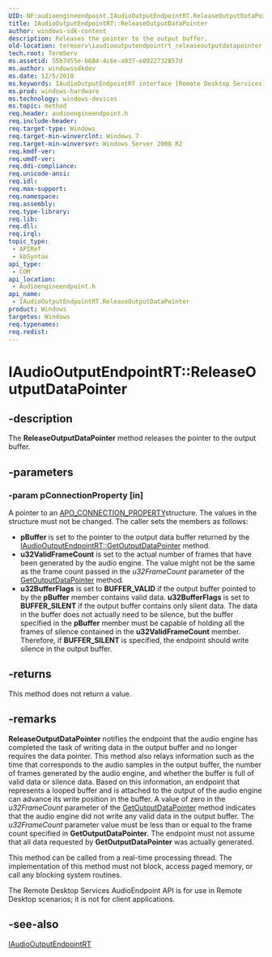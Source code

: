 ```yaml
---
UID: NF:audioengineendpoint.IAudioOutputEndpointRT.ReleaseOutputDataPointer
title: IAudioOutputEndpointRT::ReleaseOutputDataPointer
author: windows-sdk-content
description: Releases the pointer to the output buffer.
old-location: termserv\iaudiooutputendpointrt_releaseoutputdatapointer.htm
tech.root: TermServ
ms.assetid: 55b7d55e-b684-4c6e-a937-e8922732857d
ms.author: windowssdkdev
ms.date: 12/5/2018
ms.keywords: IAudioOutputEndpointRT interface [Remote Desktop Services],ReleaseOutputDataPointer method, IAudioOutputEndpointRT.ReleaseOutputDataPointer, IAudioOutputEndpointRT::ReleaseOutputDataPointer, ReleaseOutputDataPointer, ReleaseOutputDataPointer method [Remote Desktop Services], ReleaseOutputDataPointer method [Remote Desktop Services],IAudioOutputEndpointRT interface, audioengineendpoint/IAudioOutputEndpointRT::ReleaseOutputDataPointer, termserv.iaudiooutputendpointrt_releaseoutputdatapointer
ms.prod: windows-hardware
ms.technology: windows-devices
ms.topic: method
req.header: audioengineendpoint.h
req.include-header: 
req.target-type: Windows
req.target-min-winverclnt: Windows 7
req.target-min-winversvr: Windows Server 2008 R2
req.kmdf-ver: 
req.umdf-ver: 
req.ddi-compliance: 
req.unicode-ansi: 
req.idl: 
req.max-support: 
req.namespace: 
req.assembly: 
req.type-library: 
req.lib: 
req.dll: 
req.irql: 
topic_type:
 - APIRef
 - kbSyntax
api_type:
 - COM
api_location:
 - Audioengineendpoint.h
api_name:
 - IAudioOutputEndpointRT.ReleaseOutputDataPointer
product: Windows
targetos: Windows
req.typenames: 
req.redist: 
---
```


# IAudioOutputEndpointRT::ReleaseOutputDataPointer


## -description


The <b>ReleaseOutputDataPointer</b> method releases the pointer to the output buffer.


## -parameters




### -param pConnectionProperty [in]

A pointer to an  <a href="https://msdn.microsoft.com/dbf7ed62-445e-4f15-bc21-46117e694dc0">APO_CONNECTION_PROPERTY</a>structure. The values in the structure must not be changed. The caller sets the members as follows:

<ul>
<li><b>pBuffer</b> is set to the pointer to the output data buffer returned by the <a href="https://msdn.microsoft.com/14d69520-3d0c-42ee-8986-9d83b5cff62e">IAudioOutputEndpointRT::GetOutputDataPointer</a> method.</li>
<li><b>u32ValidFrameCount</b> is set to the actual number of frames that have been generated by the audio engine. The value might not be the same as the frame count passed in the <i>u32FrameCount</i> parameter of the <a href="https://msdn.microsoft.com/14d69520-3d0c-42ee-8986-9d83b5cff62e">GetOutputDataPointer</a> method.</li>
<li><b>u32BufferFlags</b> is set to <b>BUFFER_VALID</b> if the output buffer pointed to by the <b>pBuffer</b> member contains valid data. <b>u32BufferFlags</b> is set to <b>BUFFER_SILENT</b> if the output buffer contains only silent data. The data in the buffer does not actually need to be silence, but the buffer specified in the <b>pBuffer</b> member must be capable of holding all the frames of silence contained in the  <b>u32ValidFrameCount</b> member. 
Therefore, if <b>BUFFER_SILENT</b> is specified, the endpoint should write silence in the
    output buffer.</li>
</ul>

## -returns



This method does not return a value.




## -remarks



<b>ReleaseOutputDataPointer</b> notifies the endpoint that the audio engine has completed the task of writing data in the output buffer and no longer requires the data pointer. This method also relays information such as the time that corresponds to the audio samples in the
    output buffer, the number of frames generated by the audio engine, and whether the buffer
    is full of valid data or silence data.
    Based on this information, an  endpoint that represents a looped buffer and is attached to the output of the
    audio engine can advance its
    write position in the buffer.
    A value of zero in the <i>u32FrameCount</i> parameter of the <a href="https://msdn.microsoft.com/14d69520-3d0c-42ee-8986-9d83b5cff62e">GetOutputDataPointer</a> method indicates that the audio engine did not write any valid data in the output buffer. The <i>u32FrameCount</i> parameter value must be less than or equal to the frame count specified in <b>GetOutputDataPointer</b>. The endpoint must not
    assume that all data requested by <b>GetOutputDataPointer</b> was actually generated.

This method can be called from a real-time processing thread. The
    implementation of this method must not block, access
    paged memory, or call any blocking system routines.

The Remote Desktop Services AudioEndpoint API is for use in Remote Desktop scenarios; it is not for client applications.




## -see-also




<a href="https://msdn.microsoft.com/b881b2f9-ffe9-46ff-94aa-eef0af172a3e">IAudioOutputEndpointRT</a>
 

 

